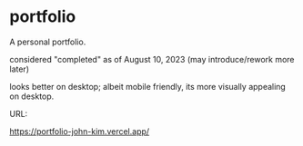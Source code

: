 # portfolio

A personal portfolio.

considered "completed" as of August 10, 2023 (may introduce/rework more later)

looks better on desktop; albeit mobile friendly, its more visually appealing on desktop.

URL:

https://portfolio-john-kim.vercel.app/
